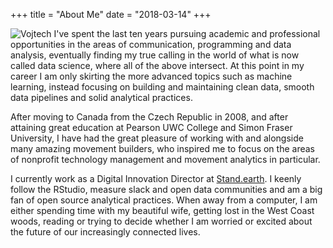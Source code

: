 +++
title = "About Me"
date = "2018-03-14"
+++


![Vojtech](/img/me.jpg) I've spent the last ten years pursuing academic and professional opportunities in the areas of communication, programming and data analysis, eventually finding my true calling in the world of what is now called data science, where all of the above intersect. At this point in my career I am only skirting the more advanced topics such as machine learning, instead focusing on building and maintaining clean data, smooth data pipelines and solid analytical practices.

After moving to Canada from the Czech Republic in 2008, and after attaining great education at Pearson UWC College and Simon Fraser University, I have had the great pleasure of working with and alongside many amazing movement builders, who inspired me to focus on the areas of nonprofit technology management and movement analytics in particular. 

I currently work as a Digital Innovation Director at [Stand.earth](https://stand.earth). I keenly follow the RStudio, measure slack and open data communities and am a big fan of open source analytical practices. When away from a computer, I am either spending time with my beautiful wife, getting lost in the West Coast woods, reading or trying to decide whether I am worried or excited about the future of our increasingly connected lives.    



